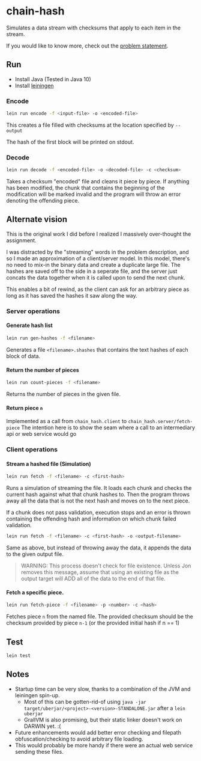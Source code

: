 # chain-hash

Simulates a data stream with checksums that apply to each item in the stream.

If you would like to know more, check out the [problem statement](doc/chain_hash.md).


## Run

* Install Java (Tested in Java 10)
* Install [leiningen](https://leiningen.org/)

### Encode

```bash
lein run encode -f <input-file> -o <encoded-file>
```
This creates a file filled with checksums at the location specified by `--output`

The hash of the first block will be printed on stdout.

### Decode
```bash
lein run decode -f <encoded-file> -o <decoded-file> -c <checksum>
```
Takes a checksum "encoded" file and cleans it piece by piece.  If anything has
been modified, the chunk that contains the beginning of the modification will
be marked invalid and the program will throw an error denoting the offending
piece.

## Alternate vision
This is the original work I did before I realized I massively over-thought the assignment.

I was distracted by the "streaming" words in the problem description, and so I
made an approximation of a client/server model. In this model, there's no need
to mix-in the binary data and create a duplicate large file. The hashes are
saved off to the side in a seperate file, and the server just concats the data
together when it is called upon to send the next chunk.

This enables a bit of rewind, as the client can ask for an arbitrary piece as
long as it has saved the hashes it saw along the way.

### Server operations
#### Generate hash list
```bash
lein run gen-hashes -f <filename>
```
Generates a file `<filename>.shashes` that contains the text hashes of each block of data.

#### Return the number of pieces

```bash
lein run count-pieces -f <filename>
```

Returns the number of pieces in the given file.

#### Return piece `n`

Implemented as a call from `chain_hash.client` to `chain_hash.server/fetch-piece` The intention here is to show the seam where a call to an intermediary api or web service would go

### Client operations
#### Stream a hashed file (Simulation)
```bash
lein run fetch -f <filename> -c <first-hash>
```
Runs a simulation of streaming the file. It loads each chunk and checks the
current hash against what that chunk hashes to.  Then the program throws away
all the data that is not the next hash and moves on to the next piece.

If a chunk does not pass validation, execution stops and an error is thrown
containing the offending hash and information on which chunk failed validation.

```bash
lein run fetch -f <filename> -c <first-hash> -o <output-filename>
```
Same as above, but instead of throwing away the data, it appends the data to
the given output file.

> WARNING: This process doesn't check for file existence. Unless Jon removes
> this message, assume that using an existing file as the output target will
> ADD all of the data to the end of that file.

#### Fetch a specific piece.

```bash
lein run fetch-piece -f <filename> -p <number> -c <hash>
```

Fetches piece `n` from the named file. The provided checksum should be the
checksum provided by piece `n-1` (or the provided initial hash if n == 1)

## Test

```bash
lein test
```

## Notes

* Startup time can be very slow, thanks to a combination of the JVM and leiningen spin-up. 
    * Most of this can be gotten-rid-of using `java -jar target/uberjar/<project>-<version>-STANDALONE.jar` after a `lein uberjar`
    * GrallVM is also promising, but their static linker doesn't work on DARWIN yet. :(
* Future enhancements would add better error checking and filepath
  obfuscation/checking to avoid arbitrary file loading.
* This would probably be more handy if there were an actual web service sending these files.
